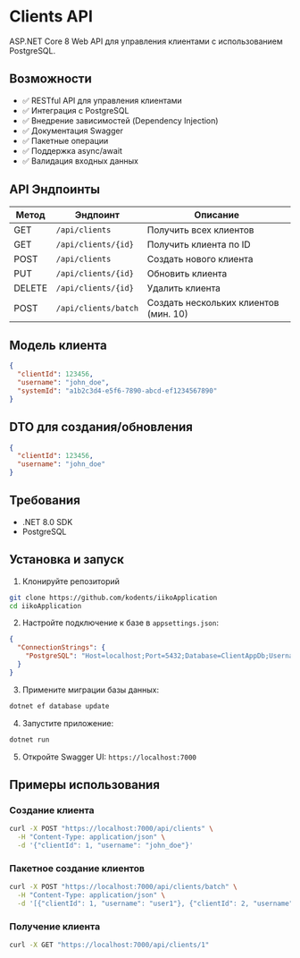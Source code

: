 ﻿# Clients API

ASP.NET Core 8 Web API для управления клиентами с использованием PostgreSQL.

## Возможности

- ✅ RESTful API для управления клиентами
- ✅ Интеграция с PostgreSQL
- ✅ Внедрение зависимостей (Dependency Injection)
- ✅ Документация Swagger
- ✅ Пакетные операции
- ✅ Поддержка async/await
- ✅ Валидация входных данных

## API Эндпоинты

| Метод | Эндпоинт | Описание |
|-------|----------|----------|
| GET | `/api/clients` | Получить всех клиентов |
| GET | `/api/clients/{id}` | Получить клиента по ID |
| POST | `/api/clients` | Создать нового клиента |
| PUT | `/api/clients/{id}` | Обновить клиента |
| DELETE | `/api/clients/{id}` | Удалить клиента |
| POST | `/api/clients/batch` | Создать нескольких клиентов (мин. 10) |

## Модель клиента

```json
{
  "clientId": 123456,
  "username": "john_doe",
  "systemId": "a1b2c3d4-e5f6-7890-abcd-ef1234567890"
}
```

## DTO для создания/обновления

```json
{
  "clientId": 123456,
  "username": "john_doe"
}
```

## Требования

- .NET 8.0 SDK
- PostgreSQL

## Установка и запуск

1. Клонируйте репозиторий
```bash
git clone https://github.com/kodents/iikoApplication
cd iikoApplication
```

2. Настройте подключение к базе в `appsettings.json`:
```json
{
  "ConnectionStrings": {
    "PostgreSQL": "Host=localhost;Port=5432;Database=ClientAppDb;Username=postgres;Password=ваш_пароль;"
  }
}
```

3. Примените миграции базы данных:
```bash
dotnet ef database update
```

4. Запустите приложение:
```bash
dotnet run
```

5. Откройте Swagger UI: `https://localhost:7000`

## Примеры использования

### Создание клиента
```bash
curl -X POST "https://localhost:7000/api/clients" \
  -H "Content-Type: application/json" \
  -d '{"clientId": 1, "username": "john_doe"}'
```

### Пакетное создание клиентов
```bash
curl -X POST "https://localhost:7000/api/clients/batch" \
  -H "Content-Type: application/json" \
  -d '[{"clientId": 1, "username": "user1"}, {"clientId": 2, "username": "user2"}, ... (10+ клиентов)]'
```

### Получение клиента
```bash
curl -X GET "https://localhost:7000/api/clients/1"
```